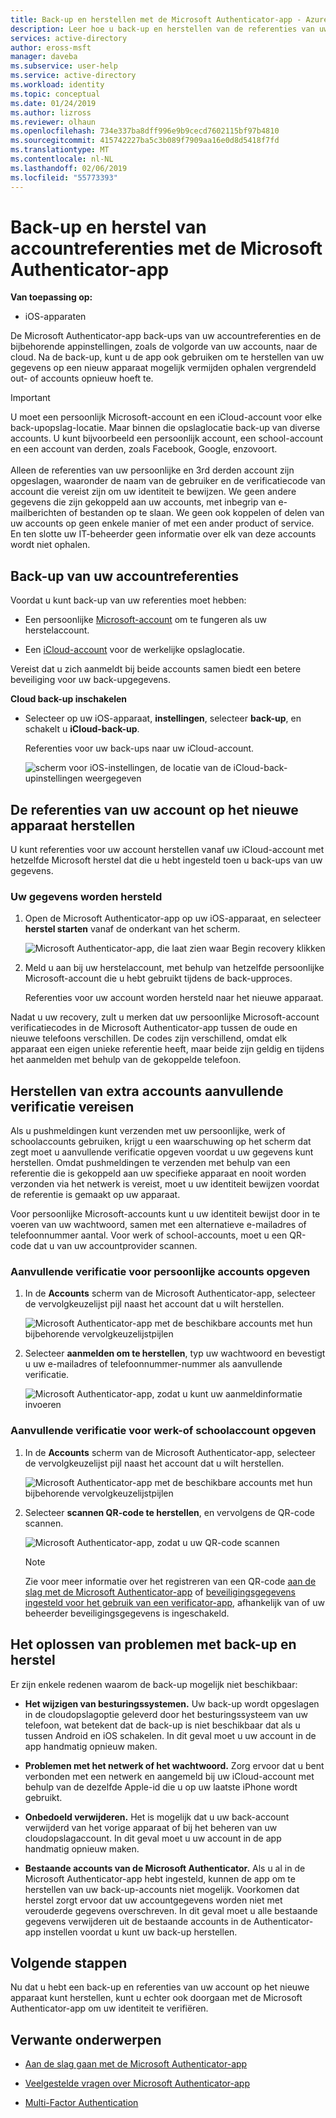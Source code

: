 ```yaml
---
title: Back-up en herstellen met de Microsoft Authenticator-app - Azure Active Directory | Microsoft Docs
description: Leer hoe u back-up en herstellen van de referenties van uw account met behulp van de Microsoft Authenticator-app.
services: active-directory
author: eross-msft
manager: daveba
ms.subservice: user-help
ms.service: active-directory
ms.workload: identity
ms.topic: conceptual
ms.date: 01/24/2019
ms.author: lizross
ms.reviewer: olhaun
ms.openlocfilehash: 734e337ba8dff996e9b9cecd7602115bf97b4810
ms.sourcegitcommit: 415742227ba5c3b089f7909aa16e0d8d5418f7fd
ms.translationtype: MT
ms.contentlocale: nl-NL
ms.lasthandoff: 02/06/2019
ms.locfileid: "55773393"
---
```

# <a name="backup-and-recover-account-credentials-with-the-microsoft-authenticator-app"></a>Back-up en herstel van accountreferenties met de Microsoft Authenticator-app

**Van toepassing op:**

- iOS-apparaten

De Microsoft Authenticator-app back-ups van uw accountreferenties en de bijbehorende appinstellingen, zoals de volgorde van uw accounts, naar de cloud. Na de back-up, kunt u de app ook gebruiken om te herstellen van uw gegevens op een nieuw apparaat mogelijk vermijden ophalen vergrendeld out- of accounts opnieuw hoeft te.

>[!IMPORTANT]
> U moet een persoonlijk Microsoft-account en een iCloud-account voor elke back-upopslag-locatie. Maar binnen die opslaglocatie back-up van diverse accounts. U kunt bijvoorbeeld een persoonlijk account, een school-account en een account van derden, zoals Facebook, Google, enzovoort.<br><br>Alleen de referenties van uw persoonlijke en 3rd derden account zijn opgeslagen, waaronder de naam van de gebruiker en de verificatiecode van account die vereist zijn om uw identiteit te bewijzen. We geen andere gegevens die zijn gekoppeld aan uw accounts, met inbegrip van e-mailberichten of bestanden op te slaan. We geen ook koppelen of delen van uw accounts op geen enkele manier of met een ander product of service. En ten slotte uw IT-beheerder geen informatie over elk van deze accounts wordt niet ophalen.

## <a name="back-up-your-account-credentials"></a>Back-up van uw accountreferenties
Voordat u kunt back-up van uw referenties moet hebben:

- Een persoonlijke [Microsoft-account](https://account.microsoft.com/account) om te fungeren als uw herstelaccount.

- Een [iCloud-account](https://www.icloud.com/) voor de werkelijke opslaglocatie. 

Vereist dat u zich aanmeldt bij beide accounts samen biedt een betere beveiliging voor uw back-upgegevens.

**Cloud back-up inschakelen**
-   Selecteer op uw iOS-apparaat, **instellingen**, selecteer **back-up**, en schakelt u **iCloud-back-up**.

    Referenties voor uw back-ups naar uw iCloud-account.

    ![scherm voor iOS-instellingen, de locatie van de iCloud-back-upinstellingen weergegeven](./media/user-help-auth-app-backup-recovery/backup-and-recovery-turn-on.png)

## <a name="recover-your-account-credentials-on-your-new-device"></a>De referenties van uw account op het nieuwe apparaat herstellen
U kunt referenties voor uw account herstellen vanaf uw iCloud-account met hetzelfde Microsoft herstel dat die u hebt ingesteld toen u back-ups van uw gegevens.

### <a name="to-recover-your-information"></a>Uw gegevens worden hersteld
1.  Open de Microsoft Authenticator-app op uw iOS-apparaat, en selecteer **herstel starten** vanaf de onderkant van het scherm.

    ![Microsoft Authenticator-app, die laat zien waar Begin recovery klikken](./media/user-help-auth-app-backup-recovery/backup-and-recovery-begin-recovery.png)

2.  Meld u aan bij uw herstelaccount, met behulp van hetzelfde persoonlijke Microsoft-account die u hebt gebruikt tijdens de back-upproces.

    Referenties voor uw account worden hersteld naar het nieuwe apparaat.

Nadat u uw recovery, zult u merken dat uw persoonlijke Microsoft-account verificatiecodes in de Microsoft Authenticator-app tussen de oude en nieuwe telefoons verschillen. De codes zijn verschillend, omdat elk apparaat een eigen unieke referentie heeft, maar beide zijn geldig en tijdens het aanmelden met behulp van de gekoppelde telefoon.

## <a name="recover-additional-accounts-requiring-more-verification"></a>Herstellen van extra accounts aanvullende verificatie vereisen
Als u pushmeldingen kunt verzenden met uw persoonlijke, werk of schoolaccounts gebruiken, krijgt u een waarschuwing op het scherm dat zegt moet u aanvullende verificatie opgeven voordat u uw gegevens kunt herstellen. Omdat pushmeldingen te verzenden met behulp van een referentie die is gekoppeld aan uw specifieke apparaat en nooit worden verzonden via het netwerk is vereist, moet u uw identiteit bewijzen voordat de referentie is gemaakt op uw apparaat.

Voor persoonlijke Microsoft-accounts kunt u uw identiteit bewijst door in te voeren van uw wachtwoord, samen met een alternatieve e-mailadres of telefoonnummer aantal. Voor werk of school-accounts, moet u een QR-code dat u van uw accountprovider scannen.

### <a name="to-provide-additional-verification-for-personal-accounts"></a>Aanvullende verificatie voor persoonlijke accounts opgeven
1.  In de **Accounts** scherm van de Microsoft Authenticator-app, selecteer de vervolgkeuzelijst pijl naast het account dat u wilt herstellen.

    ![Microsoft Authenticator-app met de beschikbare accounts met hun bijbehorende vervolgkeuzelijstpijlen](./media/user-help-auth-app-backup-recovery/backup-and-recovery-arrow.png)

2.  Selecteer **aanmelden om te herstellen**, typ uw wachtwoord en bevestigt u uw e-mailadres of telefoonnummer-nummer als aanvullende verificatie.

    ![Microsoft Authenticator-app, zodat u kunt uw aanmeldinformatie invoeren](./media/user-help-auth-app-backup-recovery/backup-and-recovery-sign-in.png)

### <a name="to-provide-additional-verification-for-work-or-school-accounts"></a>Aanvullende verificatie voor werk-of schoolaccount opgeven
1.  In de **Accounts** scherm van de Microsoft Authenticator-app, selecteer de vervolgkeuzelijst pijl naast het account dat u wilt herstellen.

    ![Microsoft Authenticator-app met de beschikbare accounts met hun bijbehorende vervolgkeuzelijstpijlen](./media/user-help-auth-app-backup-recovery/backup-and-recovery-additional-accts.png)

2.  Selecteer **scannen QR-code te herstellen**, en vervolgens de QR-code scannen.

    ![Microsoft Authenticator-app, zodat u uw QR-code scannen](./media/user-help-auth-app-backup-recovery/backup-and-recovery-scan-qr-code.png)

    >[!NOTE]
    >Zie voor meer informatie over het registreren van een QR-code [aan de slag met de Microsoft Authenticator-app](https://docs.microsoft.com/azure/active-directory/user-help/user-help-auth-app-download-install#add-accounts-to-the-app) of [beveiligingsgegevens ingesteld voor het gebruik van een verificator-app](https://docs.microsoft.com/azure/active-directory/user-help/security-info-setup-auth-app#to-use-the-microsoft-authenticator-app), afhankelijk van of uw beheerder beveiligingsgegevens is ingeschakeld.

## <a name="troubleshooting-backup-and-recovery-problems"></a>Het oplossen van problemen met back-up en herstel
Er zijn enkele redenen waarom de back-up mogelijk niet beschikbaar:

-   **Het wijzigen van besturingssystemen.** Uw back-up wordt opgeslagen in de cloudopslagoptie geleverd door het besturingssysteem van uw telefoon, wat betekent dat de back-up is niet beschikbaar dat als u tussen Android en iOS schakelen. In dit geval moet u uw account in de app handmatig opnieuw maken.

-   **Problemen met het netwerk of het wachtwoord.** Zorg ervoor dat u bent verbonden met een netwerk en aangemeld bij uw iCloud-account met behulp van de dezelfde Apple-id die u op uw laatste iPhone wordt gebruikt.

-   **Onbedoeld verwijderen.** Het is mogelijk dat u uw back-account verwijderd van het vorige apparaat of bij het beheren van uw cloudopslagaccount. In dit geval moet u uw account in de app handmatig opnieuw maken.

-   **Bestaande accounts van de Microsoft Authenticator.** Als u al in de Microsoft Authenticator-app hebt ingesteld, kunnen de app om te herstellen van uw back-up-accounts niet mogelijk. Voorkomen dat herstel zorgt ervoor dat uw accountgegevens worden niet met verouderde gegevens overschreven. In dit geval moet u alle bestaande gegevens verwijderen uit de bestaande accounts in de Authenticator-app instellen voordat u kunt uw back-up herstellen.

## <a name="next-steps"></a>Volgende stappen
Nu dat u hebt een back-up en referenties van uw account op het nieuwe apparaat kunt herstellen, kunt u echter ook doorgaan met de Microsoft Authenticator-app om uw identiteit te verifiëren.

## <a name="related-topics"></a>Verwante onderwerpen
- [Aan de slag gaan met de Microsoft Authenticator-app](user-help-auth-app-download-install.md)  
- [Veelgestelde vragen over Microsoft Authenticator-app](user-help-auth-app-faq.md)

- [Multi-Factor Authentication](https://docs.microsoft.com/azure/multi-factor-authentication/)
